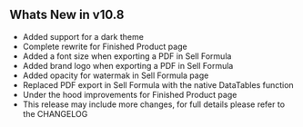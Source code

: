 Whats New in v10.8
--------------------------
- Added support for a dark theme
- Complete rewrite for Finished Product page
- Added a font size when exporting a PDF in Sell Formula
- Added brand logo when exporting a PDF in Sell Formula
- Added opacity for watermak in Sell Formula page
- Replaced PDF export in Sell Formula with the native DataTables function
- Under the hood improvements for Finished Product page
- This release may include more changes, for full details please refer to the CHANGELOG
